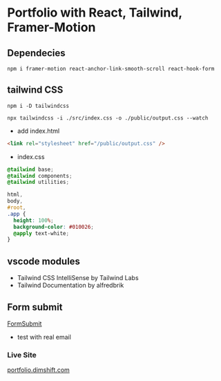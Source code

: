 # Portfolio with React, Tailwind, Framer-Motion

## Dependecies

`npm i framer-motion react-anchor-link-smooth-scroll react-hook-form`

## tailwind CSS

`npm i -D tailwindcss`

`npx tailwindcss -i ./src/index.css -o ./public/output.css --watch`

- add index.html

```html
<link rel="stylesheet" href="/public/output.css" />
```

- index.css

```css
@tailwind base;
@tailwind components;
@tailwind utilities;

html,
body,
#root,
.app {
  height: 100%;
  background-color: #010026;
  @apply text-white;
}
```

## vscode modules

- Tailwind CSS IntelliSense by Tailwind Labs
- Tailwind Documentation by alfredbrik

## Form submit

[FormSubmit](https://formsubmit.co/documentation)

- test with real email

### Live Site

[portfolio.dimshift.com](https://portfolio.dimshift.com)
